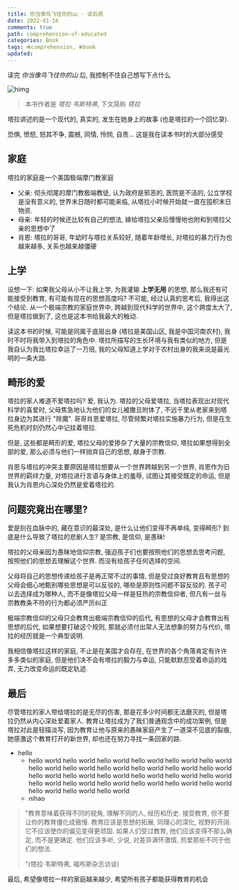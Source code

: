 ```yaml
---
title: 你当像鸟飞往你的山 - 读后感
date: 2022-01-16
comments: true
path: comprehension-of-educated
categories: Book
tags: ⦿comprehension, ⦿book
updated:
---
```


读完 *你当像鸟飞往你的山* 后, 我控制不住自己想写下点什么

![himg](https://a.hanleylee.com/HKMS/2022-01-15230602.jpg?x-oss-process=style/WaMa)

<!-- more -->

> 本书作者是 *塔拉·韦斯特弗*, 下文简称 *塔拉*

塔拉讲述的是一个现代的, 真实的, 发生在她身上的故事 (也是塔拉的一个回忆录).

恐惧, 愤怒, 怒其不争, 震撼, 同情, 怜悯, 自责... 这是我在读本书时的大部分感受

## 家庭

塔拉的家庭是一个美国极端摩门教家庭

- 父亲: 彻头彻尾的摩门教极端教徒, 认为政府是邪恶的, 医院是不洁的, 公立学校是没有意义的, 世界末日随时都可能来临, 从塔拉小时候开始就一直在囤积末日物资.
- 母亲: 年轻的时候还比较有自己的想法, 嫁给塔拉父亲后慢慢地也附和到塔拉父亲的思想中了
- 肖恩: 塔拉的哥哥, 年幼时与塔拉关系较好, 随着年龄增长, 对塔拉的暴力行为也越来越多, 关系也越来越僵硬

## 上学

设想一下: 如果我父母从小不让我上学, 为我灌输 **上学无用** 的思想, 那么我还有可能接受到教育, 有可能有现在的思想高度吗? 不可能, 经过认真的思考后, 我得出这个结论. 从一个极端宗教的家庭世界中, 跨越到现代科学的世界中, 这个跨度太大了, 但是塔拉做到了, 这也是这本书给我最大的触动.

读这本书的时候, 可能是同属于底层出身 (塔拉是美国山区, 我是中国河南农村), 我时不时将我带入到塔拉的角色中. 塔拉所描写的生长环境与我有类似的地方, 但是我自认为我比塔拉幸运了一万倍, 我的父母知道上学对于农村出身的我来说是最光明的一条大路.

## 畸形的爱

塔拉的家人难道不爱塔拉吗? 爱, 我认为. 塔拉的父母爱塔拉, 当塔拉表现出对现代科学的喜爱时, 父母焦急地认为他们的女儿被撒旦附体了, 不远千里从老家来到塔拉身边为其进行 "除魔". 哥哥肖恩爱塔拉, 尽管频繁对塔拉实施暴力行为, 但是在生死危机时刻仍然心中记挂着塔拉.

但是, 这些都是畸形的爱, 塔拉父母的爱掺杂了大量的宗教信仰, 塔拉如果想得到全部的爱, 那么必须与他们一样抛弃自己的思想, 献身于宗教.

肖恩与塔拉的冲突主要原因是塔拉想要从一个世界跨越到另一个世界, 肖恩作为旧世界的羁绊力量, 对塔拉进行言语与身体上的羞辱, 试图让其接受既定的命运, 但是我认为肖恩内心深处仍然是爱着塔拉的.

## 问题究竟出在哪里?

爱是刻在血脉中的, 藏在意识的最深处, 是什么让他们变得不再单纯, 变得畸形? 到底是什么导致了塔拉的悲剧人生? 是宗教, 是信仰, 是愚昧!

塔拉的父母亲因为愚昧地信仰宗教, 强迫孩子们也要按照他们的思想去思考问题, 按照他们的思想去理解这个世界. 而没有给孩子任何选择的空间.

父母将自己的思想传递给孩子是再正常不过的事情, 但是受过良好教育且有思想的父母会细心地甄别哪些思想是可以反驳的, 哪些是原则性问题不容反驳的. 孩子可以去选择成为哪种人, 而不是像塔拉父母一样是狂热的宗教信仰者, 但凡有一丝与宗教教条不符的行为都必须严厉纠正

极端宗教信仰的父母只会教育出极端宗教信仰的后代, 有思想的父母才会教育出有思想的后代, 如果想要打破这个规则, 那就必须付出常人无法想象的努力与代价, 塔拉的经历就是一个典型说明.

我相信像塔拉这样的家庭, 不止是在美国才会存在, 在世界的各个角落肯定有许许多多类似的家庭, 但是他们决不会有塔拉的毅力与幸运, 只能默默忍受着命运的戏弄, 无力改变命运的既定轨迹.

## 最后

尽管塔拉的家人带给塔拉的是无尽的伤害, 那是花多少时间都无法磨灭的, 但是塔拉仍然从内心深处爱着家人. 教育让塔拉成为了我们普通观念中的成功案例, 但是塔拉对此是轻描淡写, 因为教育让他与原来的愚昧家庭产生了一道深不见底的裂痕, 她感激这个教育打开的新世界, 却也还在努力寻找一条回家的路.

- hello
    - hello world hello world hello world hello world hello world hello world hello world hello world hello world hello world hello world hello world hello world hello world hello world hello world hello world hello world hello world hello world hello world hello world hello world hello world hello world hello world hello world
    - nihao

> "教育意味着获得不同的视角, 理解不同的人, 经历和历史. 接受教育, 但不要让你的教育僵化成傲慢. 教育应该是思想的拓展, 同理心的深化, 视野的开阔. 它不应该使你的偏见变得更顽固. 如果人们受过教育, 他们应该变得不那么确定, 而不是更确定. 他们应该多听, 少说, 对差异满怀激情, 热爱那些不同于他们的想法.
>
> "(塔拉·韦斯特弗, 福布斯杂志访谈)

最后, 希望像塔拉一样的家庭越来越少, 希望所有孩子都能获得教育的机会
